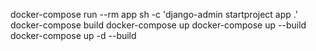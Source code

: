 docker-compose run --rm app sh -c 'django-admin startproject app .'
docker-compose build
docker-compose up
docker-compose up --build
docker-compose up -d --build
